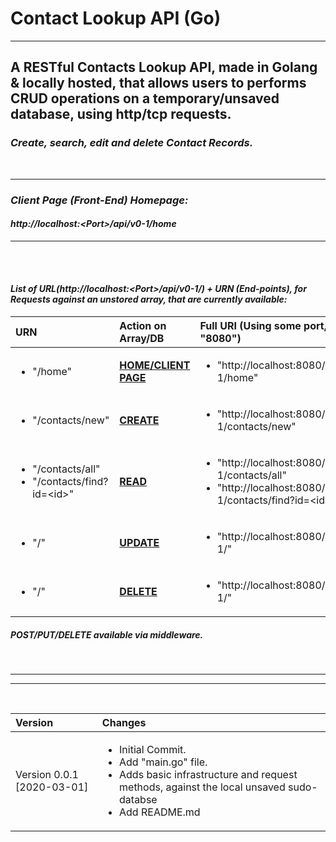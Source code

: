 # Contact Lookup API (Go)


***


## A RESTful Contacts Lookup API, made in Golang & locally hosted, that allows users to performs CRUD operations on a temporary/unsaved database, using http/tcp requests.

### <i> Create, search, edit and delete Contact Records.

<br>

***

### Client Page (Front-End) Homepage: <br>
#### <b>http://localhost:<Port\>/api/v0-1/home</b>

***

<br><br>

#### List of URL(http://localhost:<Port\>/api/v0-1/) + URN (End-points), for Requests against an unstored array, that are currently available:

| URN | Action on Array/DB | Full URI (Using some port, e.g. "8080") |
|:---|:---|:---|
| <ul><li>"/home"</li></ul> | <b><u>HOME/CLIENT PAGE</u></b> | <ul><li>"http://localhost:8080/api/v0-1/home"</li></ul> |
| <ul><li>"/contacts/new"</li></ul> | <b><u>CREATE</u></b> | <ul><li>"http://localhost:8080/api/v0-1/contacts/new"</li></ul> |
| <ul><li>"/contacts/all"</li><li>"/contacts/find?id=\<id\>"</li></ul> | <b><u>READ</u></b> | <ul><li>"http://localhost:8080/api/v0-1/contacts/all"</li><li>"http://localhost:8080/api/v0-1/contacts/find?id=\<id\>"</li></ul> |
| <ul><li>"/"</li></ul> | <b><u>UPDATE</u></b> | <ul><li>"http://localhost:8080/api/v0-1/"</li></ul> |
| <ul><li>"/"</li></ul> | <b><u>DELETE</u></b> | <ul><li>"http://localhost:8080/api/v0-1/"</li></ul> |

##### POST/PUT/DELETE available via middleware.

<br>

***
***

<br>

|Version| Changes|
|:---|:---|
|Version 0.0.1 [2020-03-01]|<ul><li>Initial Commit.</li><li>Add "main.go" file.</li><li>Adds basic infrastructure and request methods, against the local unsaved sudo-databse</li><li>Add README.md</li></ul>|